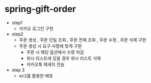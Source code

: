 # spring-gift-order

- step1
  - 카카오 로그인 구현
- step2
  - 주문 생성 , 주문 단일 조회 , 주문 전체 조회 , 주문 수정 , 주문 삭제 구현
  - 주문 생성 시 요구 사항에 맞게 구현
    - 주문 시 해당 옵션에서 수량 차감
    - 위시 리스트에 있을 경우 위시 리스트 삭제
    - 카카오톡 메세지 전송
- step 3
  - ec2를 활용한 배포